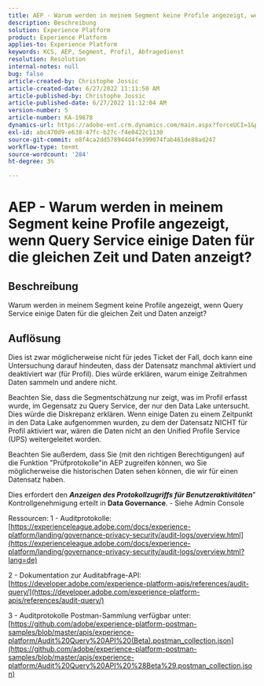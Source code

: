 ```yaml
---
title: AEP - Warum werden in meinem Segment keine Profile angezeigt, wenn Query Service einige Daten für die gleichen Zeit und Daten anzeigt?
description: Beschreibung
solution: Experience Platform
product: Experience Platform
applies-to: Experience Platform
keywords: KCS, AEP, Segment, Profil, Abfragedienst
resolution: Resolution
internal-notes: null
bug: false
article-created-by: Christophe Jossic
article-created-date: 6/27/2022 11:11:50 AM
article-published-by: Christophe Jossic
article-published-date: 6/27/2022 11:12:04 AM
version-number: 5
article-number: KA-19878
dynamics-url: https://adobe-ent.crm.dynamics.com/main.aspx?forceUCI=1&pagetype=entityrecord&etn=knowledgearticle&id=54bbe8ee-09f6-ec11-bb3d-000d3a5b0082
exl-id: abc470d9-e638-47fc-b27c-f4e0422c1130
source-git-commit: e8f4ca2dd578944d4fe399074fab461de88ad247
workflow-type: tm+mt
source-wordcount: '284'
ht-degree: 3%

---
```


# AEP - Warum werden in meinem Segment keine Profile angezeigt, wenn Query Service einige Daten für die gleichen Zeit und Daten anzeigt?

## Beschreibung


Warum werden in meinem Segment keine Profile angezeigt, wenn Query Service einige Daten für die gleichen Zeit und Daten anzeigt?


## Auflösung


Dies ist zwar möglicherweise nicht für jedes Ticket der Fall, doch kann eine Untersuchung darauf hindeuten, dass der Datensatz manchmal aktiviert und deaktiviert war (für Profil). Dies würde erklären, warum einige Zeitrahmen Daten sammeln und andere nicht.

Beachten Sie, dass die Segmentschätzung nur zeigt, was im Profil erfasst wurde, im Gegensatz zu Query Service, der nur den Data Lake untersucht. Dies würde die Diskrepanz erklären. Wenn einige Daten zu einem Zeitpunkt in den Data Lake aufgenommen wurden, zu dem der Datensatz NICHT für Profil aktiviert war, wären die Daten nicht an den Unified Profile Service (UPS) weitergeleitet worden.



Beachten Sie außerdem, dass Sie (mit den richtigen Berechtigungen) auf die Funktion &quot;Prüfprotokolle&quot;in AEP zugreifen können, wo Sie möglicherweise die historischen Daten sehen können, die wir für einen Datensatz haben.

Dies erfordert den <b>*Anzeigen des Protokollzugriffs für Benutzeraktivitäten</b>*&quot; Kontrollgenehmigung erteilt in <b>Data Governance</b>. - Siehe Admin Console



Ressourcen: 1 - Auditprotokolle:
[https://experienceleague.adobe.com/docs/experience-platform/landing/governance-privacy-security/audit-logs/overview.html](https://experienceleague.adobe.com/docs/experience-platform/landing/governance-privacy-security/audit-logs/overview.html?lang=de)

2 - Dokumentation zur Auditabfrage-API:
[https://developer.adobe.com/experience-platform-apis/references/audit-query/](https://developer.adobe.com/experience-platform-apis/references/audit-query/)

3 - Auditprotokolle Postman-Sammlung verfügbar unter:
[https://github.com/adobe/experience-platform-postman-samples/blob/master/apis/experience-platform/Audit%20Query%20API%20(Beta).postman_collection.json](https://github.com/adobe/experience-platform-postman-samples/blob/master/apis/experience-platform/Audit%20Query%20API%20%28Beta%29.postman_collection.json)

